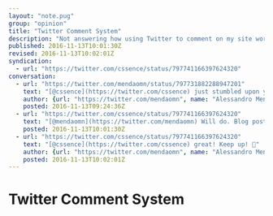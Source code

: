```yaml
---
layout: "note.pug"
group: "opinion"
title: "Twitter Comment System"
description: "Not answering how using Twitter to comment on my site works yet."
published: 2016-11-13T10:01:30Z
revised: 2016-11-13T10:02:01Z
syndication:
  - url: "https://twitter.com/cssence/status/797741166397624320"
conversation:
  - url: "https://twitter.com/mendaomn/status/797731882288947201"
    text: "[@cssence](https://twitter.com/cssence) just stumbled upon your blog. Am wondering how you enabled those twitter-comments! Is it open source/did you write about it? Thanks!"
    author: {url: "https://twitter.com/mendaomn", name: "Alessandro Menduni"}
    posted: 2016-11-13T09:24:36Z
  - url: "https://twitter.com/cssence/status/797741166397624320"
    text: "[@mendaomn](https://twitter.com/mendaomn) Will do. Blog post is in the making, stay tuned."
    posted: 2016-11-13T10:01:30Z
  - url: "https://twitter.com/cssence/status/797741166397624320"
    text: "[@cssence](https://twitter.com/cssence) great! Keep up! 🙂"
    author: {url: "https://twitter.com/mendaomn", name: "Alessandro Menduni"}
    posted: 2016-11-13T10:02:01Z
---
```


# Twitter Comment System
